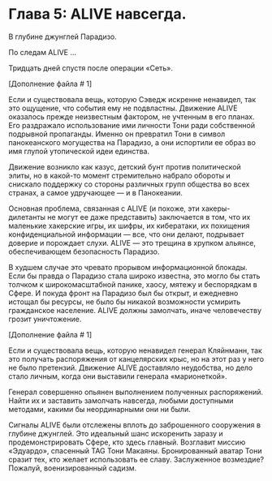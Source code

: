 # Глава 5: ALIVE навсегда.

В глубине джунглей Парадизо.

По следам ALIVE ...

Тридцать дней спустя после операции «Сеть».



\[Дополнение файла \# 1\]

Если и существовала вещь, которую Сэведж искренне ненавидел, так это ощущение, что события ему не подвластны. Движение ALIVE оказалось прежде неизвестным фактором, не учтенным в его планах. Его раздражало использование ими личности Тони ради собственной подрывной пропаганды. Именно он превратил Тони в символ панокеанского могущества на Парадизо, а они испортили ее образ во имя глупой утопической идеи единства.

Движение возникло как казус, детский бунт против политической элиты, но в какой-то момент стремительно набрало обороты и снискало поддержку со стороны различных групп общества во всех странах, а самое удручающее — и в Панокеании.

Основная проблема, связанная с ALIVE \(и похоже, эти хакеры-дилетанты не могут ее даже представить\) заключается в том, что их маленькие хакерские игры, их шифры, их кибератаки, их похищения конфиденциальной информации — все, что они делают, подрывает доверие и порождает слухи. ALIVE — это трещина в хрупком альянсе, обеспечивающем безопасность Парадизо.

В худшем случае это чревато прорывом информационной блокады. Если бы правда о Парадизо стала широко известна, это могло бы стать толчком к широкомасштабной панике, хаосу, мятежу и беспорядкам в Сфере. И покуда фронт на Парадизо был бы открыт, и ежедневно истощал бы ресурсы, не было бы никакой возможности усмирить гражданское население. ALIVE должны замолчать, иначе человечеству грозит уничтожение.



\[Дополнение файла \# 1\]

Если и существовала вещь, которую ненавидел генерал Кляйнманн, так это получать распоряжения от канцелярских крыс, но на этот раз у него не было претензий. Движение ALIVE доставляло неудобства, но дело стало личным, когда они выставили генерала «марионеткой».

Генерал совершенно опьянен выполнением полученных распоряжений. Найти их и заставить замолчать навсегда, любыми доступными методами, какими бы неординарными они ни были.

Сигналы ALIVE были отслежены вплоть до заброшенного сооружения в глубине джунглей. Это идеальный шанс искоренить заразу и продемонстрировать Сфере, кто здесь главный. Возглавит миссию «Эдуардо», спасенный TAG Тони Макаяны. Бронированный аватар Тони сразит тех, кто желает использовать ее славу. Заслуженное возмездие? Пожалуй, военизированный садизм.

